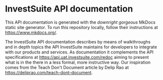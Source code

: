 # InvestSuite API documentation

This API documentation is generated with the *downright gorgeous* MkDocs static site generator. To run this repository locally, follow their instructions at https://www.mkdocs.org/.

The InvestSuite API documentation describes by means of walkthroughs and in depth topics the API InvestSuite maintains for developers to integrate with our products and services. As documentation it complements the API specifications at https://api.uat.investsuite.com/redoc aiming to present what is in the there in a less formal, more instructive way. Our inspiration comes from the Teach Don't Document article by Delip Rao at https://deliprao.com/teach-dont-document. 